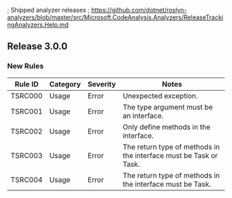 ; Shipped analyzer releases
; https://github.com/dotnet/roslyn-analyzers/blob/master/src/Microsoft.CodeAnalysis.Analyzers/ReleaseTrackingAnalyzers.Help.md

## Release 3.0.0

### New Rules

Rule ID | Category | Severity | Notes
--------|----------|----------|--------------------
TSRC000 |  Usage   |  Error   | Unexpected exception.
TSRC001 |  Usage   |  Error   | The type argument must be an interface.
TSRC002 |  Usage   |  Error   | Only define methods in the interface.
TSRC003 |  Usage   |  Error   | The return type of methods in the interface must be Task or Task<T>.
TSRC004 |  Usage   |  Error   | The return type of methods in the interface must be Task.
